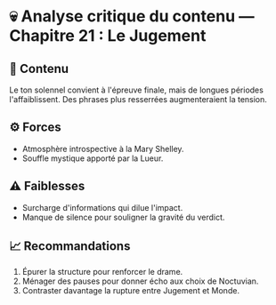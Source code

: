 # 💀 Analyse critique du contenu — Chapitre 21 : Le Jugement

## 🧠 Contenu
Le ton solennel convient à l'épreuve finale, mais de longues périodes l'affaiblissent. Des phrases plus resserrées augmenteraient la tension.

## ⚙️ Forces
- Atmosphère introspective à la Mary Shelley.
- Souffle mystique apporté par la Lueur.

## ⚠️ Faiblesses
- Surcharge d'informations qui dilue l'impact.
- Manque de silence pour souligner la gravité du verdict.

## 📈 Recommandations
1. Épurer la structure pour renforcer le drame.
2. Ménager des pauses pour donner écho aux choix de Noctuvian.
3. Contraster davantage la rupture entre Jugement et Monde.
